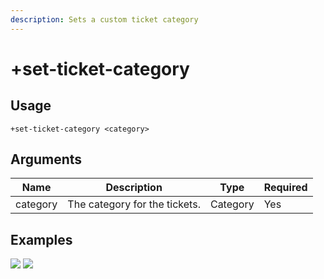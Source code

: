```yaml
---
description: Sets a custom ticket category
---
```


# +set-ticket-category

## Usage

```
+set-ticket-category <category>
```

## Arguments

| Name     | Description                   | Type     | Required |
| -------- | ----------------------------- | -------- | -------- |
| category | The category for the tickets. | Category | Yes      |

## Examples

![](https://user-images.githubusercontent.com/111157596/199072593-a70cd76b-cac0-49e2-b281-f0fe2c780a16.png) ![](https://user-images.githubusercontent.com/111157596/199072609-8df976ad-7e80-426a-aa91-777d61b4e449.png)
